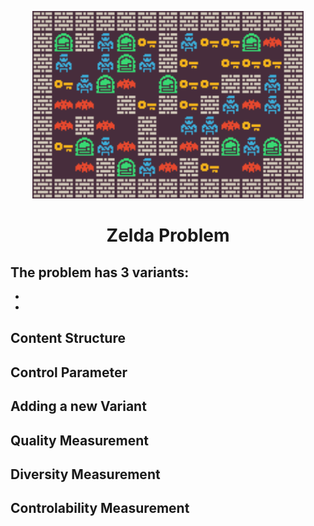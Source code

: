 <p align="center">
	<img height="300px" src="../../../images/zelda/example.png"/>
</p>
<h1 align="center">
Zelda Problem
</h1>

The problem has 3 variants:
- 
-
-

## Content Structure


## Control Parameter


## Adding a new Variant


## Quality Measurement


## Diversity Measurement


## Controlability Measurement
